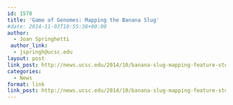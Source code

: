 ```yaml
---
id: 1578
title: 'Game of Genomes: Mapping the Banana Slug'
#date: 2014-11-03T10:55:38+00:00
author:
  - Joan Springhetti
 author_link:
  - jspringh@ucsc.edu
layout: post
link_post: http://news.ucsc.edu/2014/10/banana-slug-mapping-feature-story.html
categories:
  - News
format: link
link_post: http://news.ucsc.edu/2014/10/banana-slug-mapping-feature-story.html
---
```

